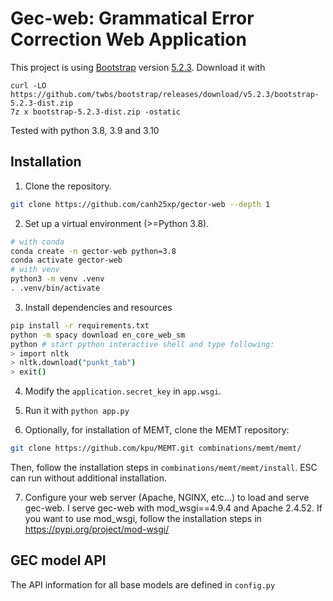 # Gec-web: Grammatical Error Correction Web Application

This project is using [Bootstrap](https://getbootstrap.com) version [5.2.3](https://getbootstrap.com/docs/5.2/getting-started/download/).
Download it with

```
curl -LO https://github.com/twbs/bootstrap/releases/download/v5.2.3/bootstrap-5.2.3-dist.zip
7z x bootstrap-5.2.3-dist.zip -ostatic
```

Tested with python 3.8, 3.9 and 3.10

## Installation

1. Clone the repository.

```sh
git clone https://github.com/canh25xp/gector-web --depth 1
```

2. Set up a virtual environment (>=Python 3.8).

```sh
# with conda
conda create -n gector-web python=3.8
conda activate gector-web
# with venv
python3 -m venv .venv
. .venv/bin/activate
```

3. Install dependencies and resources

```sh
pip install -r requirements.txt
python -m spacy download en_core_web_sm
python # start python interactive shell and type following:
> import nltk
> nltk.download("punkt_tab")
> exit()
```

4. Modify the `application.secret_key` in `app.wsgi`.

5. Run it with `python app.py`

6. Optionally, for installation of MEMT, clone the MEMT repository:

```sh
git clone https://github.com/kpu/MEMT.git combinations/memt/memt/
```

   Then, follow the installation steps in `combinations/memt/memt/install`.
   ESC can run without additional installation.

7. Configure your web server (Apache, NGINX, etc...) to load and serve gec-web.
   I serve gec-web with mod_wsgi==4.9.4 and Apache 2.4.52. If you want to use mod_wsgi, follow the installation steps in <https://pypi.org/project/mod-wsgi/>

## GEC model API

The API information for all base models are defined in `config.py`
